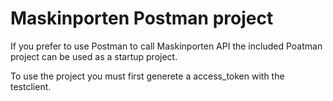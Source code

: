 # Maskinporten Postman project
If you prefer to use Postman to call Maskinporten API the included Poatman project can be used as a startup project.

To use the project you must first generete a access_token with the testclient.


